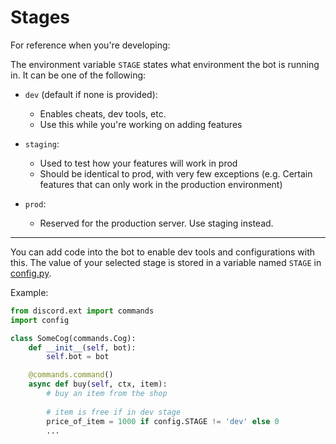 # Stages

For reference when you're developing:

The environment variable `STAGE` states what environment the bot is running in. It can be one of the following:

- `dev` (default if none is provided):
  - Enables cheats, dev tools, etc. 
  - Use this while you're working on adding features
    

- `staging`:
  - Used to test how your features will work in prod
  - Should be identical to prod, with very few exceptions
    (e.g. Certain features that can only work in the production environment)
      

- `prod`:
  - Reserved for the production server. Use staging instead.

---

You can add code into the bot to enable dev tools and configurations with this.
The value of your selected stage is stored in a variable named `STAGE` in
[config.py](https://github.com/uwaterloo-tron/discord-bot/blob/master/config.py).

Example:

```python
from discord.ext import commands
import config

class SomeCog(commands.Cog):
    def __init__(self, bot):
        self.bot = bot

    @commands.command()
    async def buy(self, ctx, item):
        # buy an item from the shop
    
        # item is free if in dev stage
        price_of_item = 1000 if config.STAGE != 'dev' else 0
        ...
```
